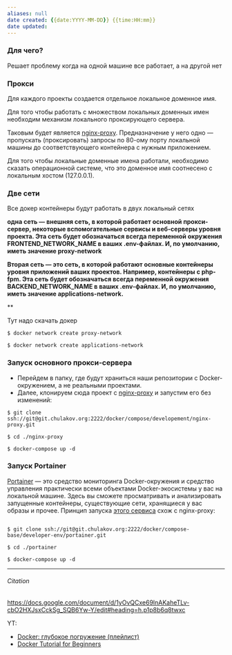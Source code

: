 ```yaml
---
aliases: null
date created: {{date:YYYY-MM-DD}} {{time:HH:mm}}
date updated:
---
```



### Для чего?
Решает проблему когда на одной машине все работает, а на другой нет

### Прокси
Для каждого проекты создается отдельное локальное доменное имя.

Для того чтобы работать с множеством локальных доменных имен необходим механизм локального проксирующего сервера.

Таковым будет является [nginx-proxy](https://git.chulakov.org/docker/compose-base/developer-env/nginx-proxy). Предназначение у него одно — пропускать (проксировать) запросы по 80-ому порту локальной машины до соответствующего контейнера с нужным приложением.

Для того чтобы локальные доменные имена работали, необходимо сказать операционной системе, что это доменное имя соотнесено с локальным хостом (127.0.0.1).


### Две сети

Все докер контейнеры будут работать в двух локальный сетях

**одна сеть — внешняя сеть, в которой работает основной прокси-сервер, некоторые вспомогательные сервисы и веб-серверы уровня проекта. Эта сеть будет обозначаться всегда переменной окружения FRONTEND_NETWORK_NAME в ваших .env-файлах. И, по умолчанию, иметь значение proxy-network**

**Вторая сеть — это сеть, в которой работают основные контейнеры уровня приложений ваших проектов. Например, контейнеры c php-fpm. Эта сеть будет обозначаться всегда переменной окружения BACKEND_NETWORK_NAME в ваших .env-файлах. И, по умолчанию, иметь значение applications-network.**

**

Тут надо скачать докер

```
$ docker network create proxy-network

$ docker network create applications-network

```

### Запуск основного прокси-сервера

- Перейдем в папку, где будут храниться наши репозитории с Docker-окружением, а не реальными проектами.
- Далее, клонируем сюда проект с [nginx-proxy](https://git.chulakov.org/docker/compose/developement/nginx-proxy) и запустим его без изменений:

```
$ git clone ssh://git@git.chulakov.org:2222/docker/compose/developement/nginx-proxy.git

$ cd ./nginx-proxy

$ docker-compose up -d

```


### Запуск Portainer

[Portainer](https://www.portainer.io/) — это средство мониторинга Docker-окружения и средство управления практически всеми объектами Docker-экосистемы у вас на локальной машине. Здесь вы сможете просматривать и анализировать запущенные контейнеры, существующие сети, хранящиеся у вас образы и прочее. Принцип запуска [этого сервиса](https://git.chulakov.org/docker/compose/developement/portainer) схож с nginx-proxy:



```

$ git clone ssh://git@git.chulakov.org:2222/docker/compose-base/developer-env/portainer.git

$ cd ./portainer

$ docker-compose up -d

```



---

###### Citation
https://docs.google.com/document/d/1yOvQCxe69lnAKaheTLv-cbO2HXJsxCckSg_SQB6Yw-Y/edit#heading=h.p1p8b6q8twxc

YT:

-  [Docker: глубокое погружение (плейлист)](https://www.youtube.com/watch?v=v_GbcTpMTLE&list=PLvTBThJr861x2qFBVwOlqIrbaft-Im-0u)
-  [Docker Tutorial for Beginners](https://www.youtube.com/watch?v=0N3n56KsC28&list=PLZTsCOAKJJ_YZglqBYyrRx_iy_npQH-3N&index=2&t=133s)